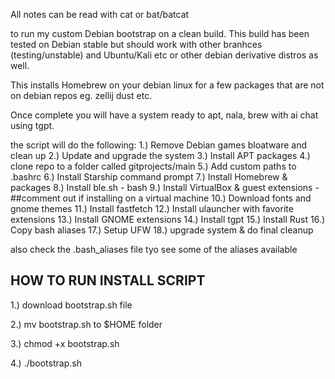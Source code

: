 All notes can be read with cat or bat/batcat

to run my custom Debian bootstrap on a clean build. This build has been tested on Debian stable but should work with other branhces (testing/unstable) and Ubuntu/Kali etc or other debian derivative distros as well.

This installs Homebrew on your debian linux for a few packages that are not on debian repos eg. zellij dust etc.

Once complete you will have a system ready to apt, nala, brew with ai chat using tgpt. 

the script will do the following:
1.)  Remove Debian games bloatware and clean up
2.)  Update and upgrade the system
3.)  Install APT packages
4.)  clone repo to a folder called gitprojects/main
5.)  Add custom paths to .bashrc
6.)  Install Starship command prompt
7.)  Install Homebrew & packages
8.)  Install ble.sh - bash
9.)  Install VirtualBox & guest extensions - ##comment out if installing on a virtual machine
10.)  Download fonts and gnome themes
11.)  Install fastfetch
12.)  Install ulauncher with favorite extensions
13.)  Install GNOME extensions
14.)  Install tgpt
15.)  Install Rust
16.)  Copy bash aliases
17.)  Setup UFW
18.)  upgrade system & do final cleanup

also check the .bash_aliases file tyo see some of the aliases available

## HOW TO RUN INSTALL SCRIPT
1.)  download bootstrap.sh file

2.)  mv bootstrap.sh to $HOME folder

3.)  chmod +x bootstrap.sh

4.) ./bootstrap.sh
